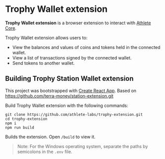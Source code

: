 # Trophy Wallet extension

**Trophy Wallet extension** is a browser extension to interact with [Athlete Core](https://github.com/athlete-labs/core).

Trophy Wallet extension allows users to:

- View the balances and values of coins and tokens held in the connected wallet.
- View a list of transactions signed by the connected wallet.
- Send tokens to another wallet.

## Building Trophy Station Wallet extension

This project was bootstrapped with [Create React App](https://create-react-app.dev/). 
Based on https://github.com/terra-money/station-extension.git

Build Trophy Wallet extension with the following commands:

```
git clone https://github.com/athlete-labs/trophy-extension.git
cd trophy-extension
npm i
npm run build
```

Builds the extension.
Open `/build` to view it.

> Note: For the Windows operating system, separate the paths by semicolons in the `.env` file.
